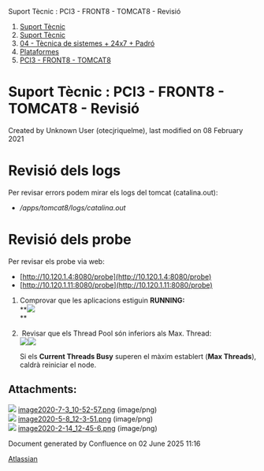 Suport Tècnic : PCI3 - FRONT8 - TOMCAT8 - Revisió  

1.  [Suport Tècnic](index.md)
2.  [Suport Tècnic](13893782.md)
3.  [04 - Tècnica de sistemes + 24x7 + Padró](26313202.md)
4.  [Plataformes](Plataformes_41520520.md)
5.  [PCI3 - FRONT8 - TOMCAT8](PCI3---FRONT8---TOMCAT8_41521115.md)

Suport Tècnic : PCI3 - FRONT8 - TOMCAT8 - Revisió
=================================================

Created by Unknown User (otecjriquelme), last modified on 08 February 2021

Revisió dels logs
=================

Per revisar errors podem mirar els logs del tomcat (catalina.out):

*   _/apps/tomcat8/logs/catalina.out_ 

Revisió dels probe
==================

Per revisar els probe via web:

*   [http://10.120.1.4:8080/probe](http://10.120.1.4:8080/probe)
*   [http://10.120.1.11:8080/probe](http://10.120.1.11:8080/probe)

1.  Comprovar que les aplicacions estiguin **RUNNING:**  
    **![](attachments/41521119/41521136.png)  
    **  
    
2.   Revisar que els Thread Pool són inferiors als Max. Thread:  
    ![](attachments/41521119/41521137.png)![](attachments/41521119/41521138.png)  
      
    Si els **Current Threads Busy** superen el màxim establert (**Max Threads**), caldrà reiniciar el node.
    

  

Attachments:
------------

![](images/icons/bullet_blue.gif) [image2020-7-3\_10-52-57.png](attachments/41521119/41521136.png) (image/png)  
![](images/icons/bullet_blue.gif) [image2020-5-8\_12-3-51.png](attachments/41521119/41521137.png) (image/png)  
![](images/icons/bullet_blue.gif) [image2020-2-14\_12-45-6.png](attachments/41521119/41521138.png) (image/png)  

Document generated by Confluence on 02 June 2025 11:16

[Atlassian](http://www.atlassian.com/)
